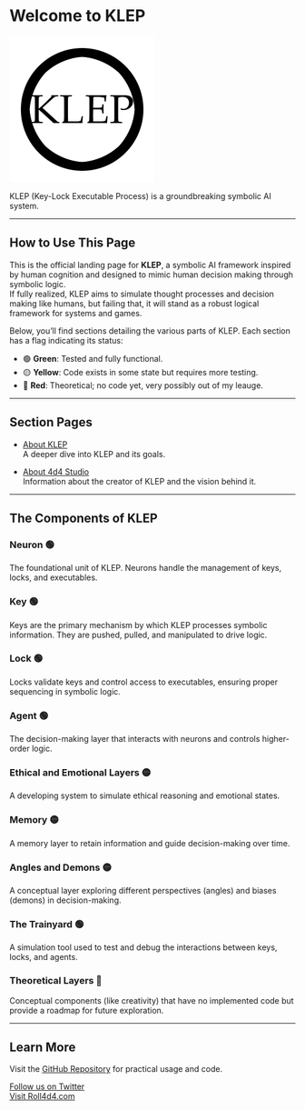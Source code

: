 # Welcome to KLEP

![KLEP Logo](images/logo.png)

KLEP (Key-Lock Executable Process) is a groundbreaking symbolic AI system.

---

## How to Use This Page

This is the official landing page for **KLEP**, a symbolic AI framework inspired by human cognition and designed to mimic human decision making through symbolic logic.  
If fully realized, KLEP aims to simulate thought processes and decision making like humans, but failing that, it will stand as a robust logical framework for systems and games.

Below, you’ll find sections detailing the various parts of KLEP. Each section has a flag indicating its status:

- 🟢 **Green**: Tested and fully functional.
- 🟡 **Yellow**: Code exists in some state but requires more testing.
- 🔴 **Red**: Theoretical; no code yet, very possibly out of my leauge.

---

## Section Pages

- [About KLEP](about.md)  
  A deeper dive into KLEP and its goals.

- [About 4d4 Studio](about-4d4.md)  
  Information about the creator of KLEP and the vision behind it.

---

## The Components of KLEP

### Neuron 🟢
The foundational unit of KLEP. Neurons handle the management of keys, locks, and executables.

### Key 🟢
Keys are the primary mechanism by which KLEP processes symbolic information. They are pushed, pulled, and manipulated to drive logic.

### Lock 🟢
Locks validate keys and control access to executables, ensuring proper sequencing in symbolic logic.

### Agent 🟢
The decision-making layer that interacts with neurons and controls higher-order logic.

### Ethical and Emotional Layers 🟡
A developing system to simulate ethical reasoning and emotional states.

### Memory 🟡
A memory layer to retain information and guide decision-making over time.

### Angles and Demons 🟡
A conceptual layer exploring different perspectives (angles) and biases (demons) in decision-making.

### The Trainyard 🟢
A simulation tool used to test and debug the interactions between keys, locks, and agents.

### Theoretical Layers 🔴
Conceptual components (like creativity) that have no implemented code but provide a roadmap for future exploration.

---

## Learn More

Visit the [GitHub Repository](https://github.com/Roll4d4/KLEP) for practical usage and code.

[Follow us on Twitter](https://twitter.com/roll4d4)  
[Visit Roll4d4.com](https://roll4d4.com)
